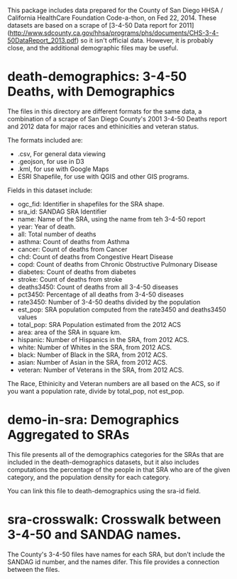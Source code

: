 
This package includes data prepared for the  County of San Diego HHSA / 
California HealthCare Foundation Code-a-thon, on Fed 22, 2014. These datasets
are based on a scrape of [3-4-50 Data report for 2011]
(http://www.sdcounty.ca.gov/hhsa/programs/phs/documents/CHS-3-4-50DataReport_2013.pdf)
so it isn't official data. However, it is probably close, and the additional
demographic files may be useful. 

death-demographics: 3-4-50 Deaths, with Demographics
================================

The files in this directory are different formats for the same data, a 
combination of a scrape of San Diego County's 2001 3-4-50 Deaths report and 2012 
data for major races and ethinicities and veteran status. 

The formats included are: 

* .csv, For general data viewing
* .geojson, for use in D3
* .kml, for use with Google Maps
* ESRI Shapefile, for use with QGIS and other GIS programs. 

Fields in this dataset include:

* ogc_fid: Identifier in shapefiles for the SRA shape. 
* sra_id: SANDAG SRA Identifier
* name: Name of the SRA, using the name from teh 3-4-50 report
* year: Year of death. 
* all: Total number of deaths
* asthma: Count of deaths from Asthma
* cancer: Count of deaths from Cancer
* chd: Count of deaths  from Congestive Heart Disease
* copd: Count of deaths from Chronic Obstructive Pulmonary Disease
* diabetes: Count of deaths from diabetes
* stroke: Count of deaths from stroke
* deaths3450: Count of deaths from all 3-4-50 diseases
* pct3450: Percentage of all deaths from 3-4-50 diseases
* rate3450: Number of 3-4-50 deaths divided by the population
* est_pop: SRA population computed from the rate3450 and deaths3450 values
* total_pop: SRA Population estimated from the 2012 ACS
* area: area of the SRA in square km. 
* hispanic: Number of Hispanics in the SRA, from 2012 ACS. 
* white: Number of Whites in the SRA, from 2012 ACS. 
* black: Number of Black in the SRA, from 2012 ACS. 
* asian: Number of Asian in the SRA, from 2012 ACS. 
* veteran: Number of Veterans in the SRA, from 2012 ACS. 

The Race, Ethinicity and Veteran numbers are all based on the ACS, so if you 
want a population rate, divide by total_pop, not est_pop. 


demo-in-sra: Demographics Aggregated to SRAs
===============================

This file presents all of the demographics categories for the SRAs that are
included in the death-demographics datasets, but it also includes computations
the percentage of the people in that SRA who are of the given category, and the
population density for each category. 

You can link this file to death-demographics using the sra-id field. 

sra-crosswalk: Crosswalk between 3-4-50 and SANDAG names. 
=========================================================

The County's 3-4-50 files have names for each SRA, but don't include the 
SANDAG id number, and the names difer. This file provides a connection between 
the files. 


